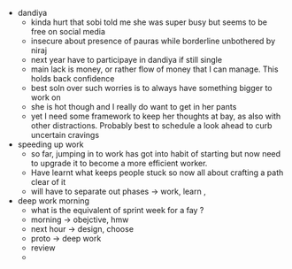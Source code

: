 - dandiya
	- kinda hurt that sobi told me she was super busy but seems to be free on social media
	- insecure about presence of pauras while borderline unbothered by niraj
	- next year have to participaye in dandiya if still single
	- main lack is money, or rather flow of money that I can manage. This holds back confidence
	- best soln over such worries is to always have something bigger to work on 
	- she is hot though and I really do want to get in her pants
	- yet I need some framework to keep her thoughts at bay, as also with other distractions. Probably best to schedule a look ahead to curb uncertain cravings
- speeding up work
	- so far, jumping in to work has got into habit of starting but now need to upgrade it to become a more efficient worker. 
	- Have learnt what keeps people stuck so now all about crafting a path clear of it  
	- will have to separate out phases -> work, learn , 
- deep work morning
	- what is the equivalent of sprint week for a fay ?
	- morning -> obejctive, hmw
	- next hour -> design, choose
	- proto -> deep work
	- review
	- 